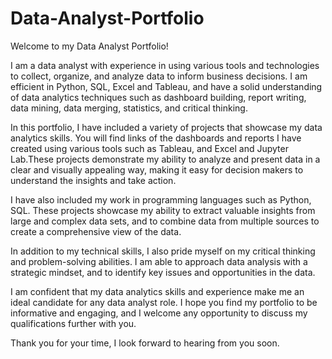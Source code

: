 # Data-Analyst-Portfolio
Welcome to my Data Analyst Portfolio!

I am a data analyst with experience in using various tools and technologies to collect, organize, and analyze data to inform business decisions. I am efficient in Python, SQL, Excel and Tableau, and have a solid understanding of data analytics techniques such as dashboard building, report writing, data mining, data merging, statistics, and critical thinking.

In this portfolio, I have included a variety of projects that showcase my data analytics skills. You will find links of the dashboards and reports I have created using various tools such as  Tableau, and Excel and Jupyter Lab.These projects demonstrate my ability to analyze and present data in a clear and visually appealing way, making it easy for decision makers to understand the insights and take action.

I have also included my work in programming languages such as Python, SQL. These projects showcase my ability to extract valuable insights from large and complex data sets, and to combine data from multiple sources to create a comprehensive view of the data.

In addition to my technical skills, I also pride myself on my critical thinking and problem-solving abilities. I am able to approach data analysis with a strategic mindset, and to identify key issues and opportunities in the data.

I am confident that my data analytics skills and experience make me an ideal candidate for any data analyst role. I hope you find my portfolio to be informative and engaging, and I welcome any opportunity to discuss my qualifications further with you.

Thank you for your time, I look forward to hearing from you soon.
